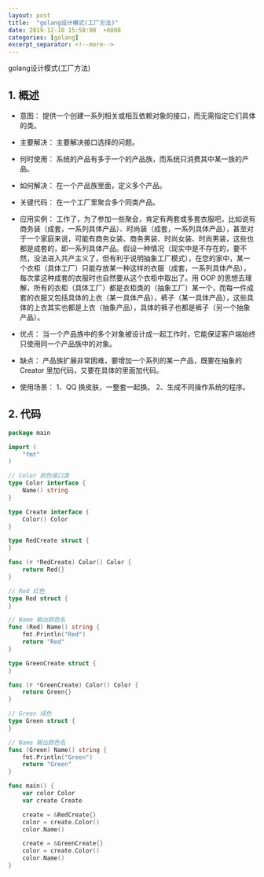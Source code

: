 ```yaml
---
layout: post
title:  "golang设计模式(工厂方法)"
date: 2019-12-10 15:58:00  +0800
categories: [golang]
excerpt_separator: <!--more-->
---
```

golang设计模式(工厂方法)
<!--more-->

## 1. 概述

* 意图：
提供一个创建一系列相关或相互依赖对象的接口，而无需指定它们具体的类。

* 主要解决：
主要解决接口选择的问题。

* 何时使用：
系统的产品有多于一个的产品族，而系统只消费其中某一族的产品。

* 如何解决：
在一个产品族里面，定义多个产品。

* 关键代码：
在一个工厂里聚合多个同类产品。

* 应用实例：
工作了，为了参加一些聚会，肯定有两套或多套衣服吧，比如说有商务装（成套，一系列具体产品）、时尚装（成套，一系列具体产品），甚至对于一个家庭来说，可能有商务女装、商务男装、时尚女装、时尚男装，这些也都是成套的，即一系列具体产品。假设一种情况（现实中是不存在的，要不然，没法进入共产主义了，但有利于说明抽象工厂模式），在您的家中，某一个衣柜（具体工厂）只能存放某一种这样的衣服（成套，一系列具体产品），每次拿这种成套的衣服时也自然要从这个衣柜中取出了。用 OOP 的思想去理解，所有的衣柜（具体工厂）都是衣柜类的（抽象工厂）某一个，而每一件成套的衣服又包括具体的上衣（某一具体产品），裤子（某一具体产品），这些具体的上衣其实也都是上衣（抽象产品），具体的裤子也都是裤子（另一个抽象产品）。

* 优点：
当一个产品族中的多个对象被设计成一起工作时，它能保证客户端始终只使用同一个产品族中的对象。

* 缺点：
产品族扩展非常困难，要增加一个系列的某一产品，既要在抽象的 Creator 里加代码，又要在具体的里面加代码。

* 使用场景： 
1、QQ 换皮肤，一整套一起换。 
2、生成不同操作系统的程序。

## 2. 代码

```go
package main

import (
	"fmt"
)

// Color 颜色接口类
type Color interface {
	Name() string
}

type Create interface {
	Color() Color
}

type RedCreate struct {
}

func (r *RedCreate) Color() Color {
	return Red{}
}

// Red 红色
type Red struct {
}

// Name 输出颜色名
func (Red) Name() string {
	fmt.Println("Red")
	return "Red"
}

type GreenCreate struct {
}

func (r *GreenCreate) Color() Color {
	return Green{}
}

// Green 绿色
type Green struct {
}

// Name 输出颜色名
func (Green) Name() string {
	fmt.Println("Green")
	return "Green"
}

func main() {
	var color Color
	var create Create

	create = &RedCreate{}
	color = create.Color()
	color.Name()

	create = &GreenCreate{}
	color = create.Color()
	color.Name()
}

```